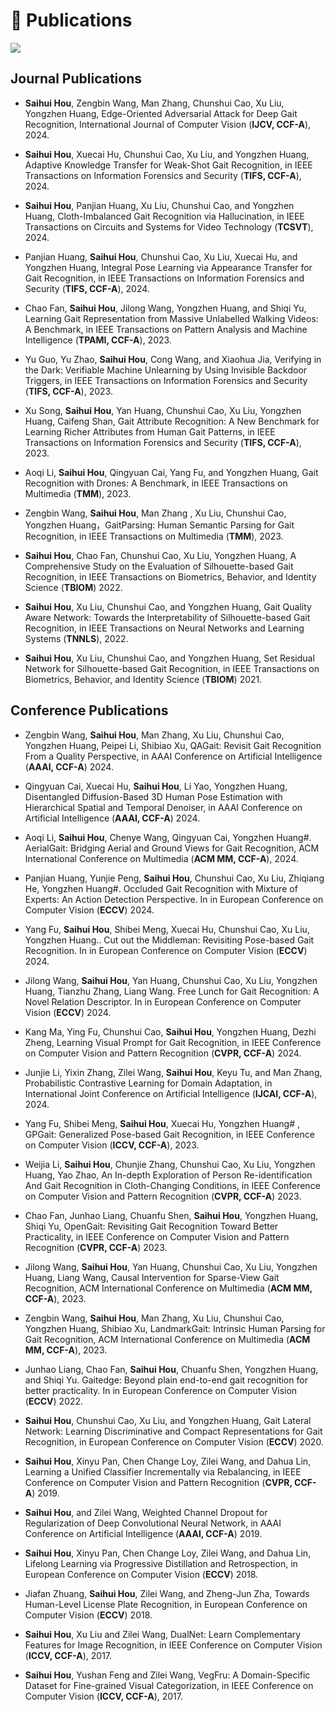 
# 📝 Publications

<a href='https://scholar.google.com/citations?user=6gnHaLcAAAAJ&hlJ'><img src="https://img.shields.io/endpoint?logo=Google%20Scholar&url=https%3A%2F%2Fcdn.jsdelivr.net%2Fgh%2FRayeRen%2Frayeren.github.io@google-scholar-stats%2Fgs_data_shieldsio.json&labelColor=f6f6f6&color=9cf&style=flat&label=citations"></a>

## Journal Publications 
- **Saihui Hou**, Zengbin Wang, Man Zhang, Chunshui Cao, Xu Liu, Yongzhen Huang, Edge-Oriented Adversarial Attack for Deep Gait Recognition, International Journal of Computer Vision (**IJCV, CCF-A**), 2024.

- **Saihui Hou**, Xuecai Hu, Chunshui Cao, Xu Liu, and Yongzhen Huang, Adaptive Knowledge Transfer for Weak-Shot Gait Recognition, in IEEE Transactions on Information Forensics and Security (**TIFS, CCF-A**), 2024.

- **Saihui Hou**, Panjian Huang, Xu Liu, Chunshui Cao, and Yongzhen Huang, Cloth-Imbalanced Gait Recognition via Hallucination, in IEEE Transactions on Circuits and Systems for Video Technology (**TCSVT**), 2024.

- Panjian Huang, **Saihui Hou**, Chunshui Cao, Xu Liu, Xuecai Hu, and Yongzhen Huang, Integral Pose Learning via Appearance Transfer for Gait Recognition, in IEEE Transactions on Information Forensics and Security (**TIFS, CCF-A**), 2024.

- Chao Fan, **Saihui Hou**, Jilong Wang, Yongzhen Huang, and Shiqi Yu, Learning Gait Representation from Massive Unlabelled Walking Videos: A Benchmark, in IEEE Transactions on Pattern Analysis and Machine Intelligence (**TPAMI, CCF-A**), 2023.

- Yu Guo, Yu Zhao, **Saihui Hou**, Cong Wang, and Xiaohua Jia, Verifying in the Dark: Verifiable Machine Unlearning by Using Invisible Backdoor Triggers, in IEEE Transactions on Information Forensics and Security (**TIFS, CCF-A**), 2023.

- Xu Song, **Saihui Hou**, Yan Huang, Chunshui Cao, Xu Liu, Yongzhen Huang, Caifeng Shan, Gait Attribute Recognition: A New Benchmark for Learning Richer Attributes from Human Gait Patterns, in IEEE Transactions on Information Forensics and Security (**TIFS, CCF-A**), 2023.

- Aoqi Li, **Saihui Hou**, Qingyuan Cai, Yang Fu, and Yongzhen Huang, Gait Recognition with Drones: A Benchmark, in IEEE Transactions on Multimedia (**TMM**), 2023.

- Zengbin Wang, **Saihui Hou**, Man Zhang , Xu Liu, Chunshui Cao, Yongzhen Huang，GaitParsing: Human Semantic Parsing for Gait Recognition, in IEEE Transactions on Multimedia (**TMM**), 2023.

-  **Saihui Hou**, Chao Fan, Chunshui Cao, Xu Liu, Yongzhen Huang, A Comprehensive Study on the Evaluation of Silhouette-based Gait Recognition, in IEEE Transactions on Biometrics, Behavior, and Identity Science (**TBIOM**) 2022.

-  **Saihui Hou**, Xu Liu, Chunshui Cao, and Yongzhen Huang, Gait Quality Aware Network: Towards the Interpretability of Silhouette-based Gait Recognition, in IEEE Transactions on Neural Networks and Learning Systems (**TNNLS**), 2022.

-  **Saihui Hou**, Xu Liu, Chunshui Cao, and Yongzhen Huang, Set Residual Network for Silhouette-based Gait Recognition, in IEEE Transactions on Biometrics, Behavior, and Identity Science (**TBIOM**) 2021.

## Conference Publications

-  Zengbin Wang, **Saihui Hou**, Man Zhang, Xu Liu, Chunshui Cao, Yongzhen Huang, Peipei Li, Shibiao Xu, QAGait: Revisit Gait Recognition From a Quality Perspective, in AAAI Conference on Artificial Intelligence (**AAAI, CCF-A**) 2024.

-  Qingyuan Cai, Xuecai Hu, **Saihui Hou**, Li Yao, Yongzhen Huang, Disentangled Diffusion-Based 3D Human Pose Estimation with Hierarchical Spatial and Temporal Denoiser, in AAAI Conference on Artificial Intelligence (**AAAI, CCF-A**) 2024.

-  Aoqi Li, **Saihui Hou**, Chenye Wang, Qingyuan Cai, Yongzhen Huang#. AerialGait: Bridging Aerial and Ground Views for Gait Recognition, ACM International Conference on Multimedia (**ACM MM, CCF-A**), 2024.

-  Panjian Huang, Yunjie Peng, **Saihui Hou**, Chunshui Cao, Xu Liu, Zhiqiang He, Yongzhen Huang#. Occluded Gait Recognition with Mixture of Experts: An Action Detection Perspective. In in European Conference on Computer Vision (**ECCV**) 2024.

-  Yang Fu, **Saihui Hou**, Shibei Meng, Xuecai Hu, Chunshui Cao, Xu Liu, Yongzhen Huang.. Cut out the Middleman: Revisiting Pose-based Gait Recognition. In in European Conference on Computer Vision (**ECCV**) 2024.

-  Jilong Wang, **Saihui Hou**, Yan Huang, Chunshui Cao, Xu Liu, Yongzhen Huang, Tianzhu Zhang, Liang Wang. Free Lunch for Gait Recognition: A Novel Relation Descriptor. In in European Conference on Computer Vision (**ECCV**) 2024.

-  Kang Ma, Ying Fu, Chunshui Cao, **Saihui Hou**, Yongzhen Huang, Dezhi Zheng, Learning Visual Prompt for Gait Recognition, in IEEE Conference on Computer Vision and Pattern Recognition (**CVPR, CCF-A**) 2024.

-  Junjie Li, Yixin Zhang, Zilei Wang, **Saihui Hou**, Keyu Tu, and Man Zhang, Probabilistic Contrastive Learning for Domain Adaptation, in International Joint Conference on Artificial Intelligence (**IJCAI, CCF-A**), 2024.

-  Yang Fu, Shibei Meng, **Saihui Hou**, Xuecai Hu, Yongzhen Huang# , GPGait: Generalized Pose-based Gait Recognition, in IEEE Conference on Computer Vision (**ICCV, CCF-A**), 2023.

-  Weijia Li, **Saihui Hou**, Chunjie Zhang, Chunshui Cao, Xu Liu, Yongzhen Huang, Yao Zhao, An In-depth Exploration of Person Re-identification And Gait Recognition in Cloth-Changing Conditions, in IEEE Conference on Computer Vision and Pattern Recognition (**CVPR, CCF-A**) 2023.

-  Chao Fan, Junhao Liang, Chuanfu Shen, **Saihui Hou**, Yongzhen Huang, Shiqi Yu, OpenGait: Revisiting Gait Recognition Toward Better Practicality, in IEEE Conference on Computer Vision and Pattern Recognition (**CVPR, CCF-A**) 2023.

-  Jilong Wang, **Saihui Hou**, Yan Huang, Chunshui Cao, Xu Liu, Yongzhen Huang, Liang Wang, Causal Intervention for Sparse-View Gait Recognition, ACM International Conference on Multimedia (**ACM MM, CCF-A**), 2023.

-  Zengbin Wang, **Saihui Hou**, Man Zhang, Xu Liu, Chunshui Cao, Yongzhen Huang, Shibiao Xu, LandmarkGait: Intrinsic Human Parsing for Gait Recognition, ACM International Conference on Multimedia (**ACM MM, CCF-A**), 2023.

-  Junhao Liang, Chao Fan, **Saihui Hou**, Chuanfu Shen, Yongzhen Huang, and Shiqi Yu. Gaitedge: Beyond plain end-to-end gait recognition for better practicality. In in European Conference on Computer Vision (**ECCV**) 2022.

-  **Saihui Hou**, Chunshui Cao, Xu Liu, and Yongzhen Huang, Gait Lateral Network: Learning Discriminative and Compact Representations for Gait Recognition, in European Conference on Computer Vision (**ECCV**) 2020.

-  **Saihui Hou**, Xinyu Pan, Chen Change Loy, Zilei Wang, and Dahua Lin, Learning a Unified Classifier Incrementally via Rebalancing, in IEEE Conference on Computer Vision and Pattern Recognition (**CVPR, CCF-A**) 2019.

-  **Saihui Hou**, and Zilei Wang, Weighted Channel Dropout for Regularization of Deep Convolutional Neural Network, in AAAI Conference on Artificial Intelligence (**AAAI, CCF-A**) 2019.

-  **Saihui Hou**, Xinyu Pan, Chen Change Loy, Zilei Wang, and Dahua Lin, Lifelong Learning via Progressive Distillation and Retrospection, in European Conference on Computer Vision (**ECCV**) 2018.

-  Jiafan Zhuang, **Saihui Hou**, Zilei Wang, and Zheng-Jun Zha, Towards Human-Level License Plate Recognition, in European Conference on Computer Vision (**ECCV**) 2018.

-  **Saihui Hou**, Xu Liu and Zilei Wang, DualNet: Learn Complementary Features for Image Recognition, in IEEE Conference on Computer Vision (**ICCV, CCF-A**), 2017.

-  **Saihui Hou**, Yushan Feng and Zilei Wang, VegFru: A Domain-Specific Dataset for Fine-grained Visual Categorization, in IEEE Conference on Computer Vision (**ICCV, CCF-A**), 2017.
